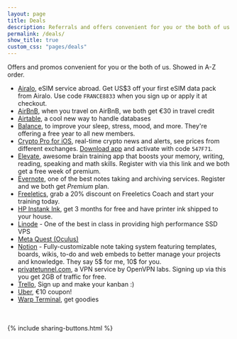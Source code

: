 ```yaml
---
layout: page
title: Deals
description: Referrals and offers convenient for you or the both of us
permalink: /deals/
show_title: true
custom_css: "pages/deals"
---
```


Offers and promos convenient for you or the both of us. Showed in A-Z order.

- [Airalo](https://ref.airalo.com/EPTR), eSIM service abroad. Get US$3 off your first eSIM data pack from Airalo. Use code `FRANCE8833` when you sign up or apply it at checkout.
- [AirBnB](https://www.airbnb.com/c/francescop462), when you travel on AirBnB, we both get &#8364;30 in travel credit
- [Airtable](https://airtable.com/invite/oOBPqTlc), a cool new way to handle databases
- [Balance](https://www.balanceapp.com/referral-social), to improve your sleep, stress, mood, and more. They're offering a free year to all new members.
- [Crypto Pro for iOS](https://cryptopro.app/?r=547F71), real-time crypto news and alerts, see prices from different exchanges. [Download app](https://apps.apple.com/it/app/crypto-pro-coin-tracker-app/id980888073) and activate with code `547F71`.
- [Elevate](https://go.elevateapp.com/FRAN741118), awesome brain training app that boosts your memory, writing, reading, speaking and math skills. Register with via this link and we both get a free week of premium.
- [Evernote](https://www.evernote.com/referral/Registration.action?sig=4280139b8af883cda8474cafab473b4722aa11e09e04220ff681a3c0bce708d9&uid=7451174), one of the best notes taking and archiving services. Register and we both get *Premium* plan.
- [Freeletics](https://www.freeletics.com/r/125385466), grab a 20% discount on Freeletics Coach and start your training today.
- [HP Instank Ink](https://try.hpinstantink.com/mMwz9), get 3 months for free and have printer ink shipped to your house.
- [Linode](https://www.linode.com/?r=cc1bbec86072d3989402b26fec960c8e44658c75) - One of the best in class in providing high performance SSD VPS
- [Meta Quest (Oculus)](https://www.oculus.com/referrals/link/pirafrank/)
- [Notion](https://www.notion.so/?r=e1f0a71412a5471ca33210616de35896) - Fully-customizable note taking system featuring templates, boards, wikis, to-do and web embeds to better manage your projects and knowledge. They say 5$ for me, 10$ for you.
- [privatetunnel.com](https://www.privatetunnel.com/home/?referral=NUTAYZHU54), a VPN service by OpenVPN labs. Signing up via this you get 2GB of traffic for free.
- [Trello](https://trello.com/pirafrank/recommend), Sign up and make your kanban :)
- [Uber](https://www.uber.com/invite/1cwzvmrmue), &#8364;10 coupon!
- [Warp Terminal](https://app.warp.dev/referral/XXNY65), get goodies

<br><br>
{% include sharing-buttons.html %}
